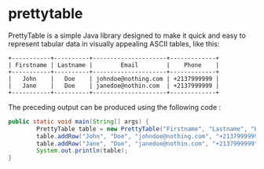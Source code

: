# prettytable

PrettyTable is a simple Java library designed to make it quick and easy to represent tabular data in visually appealing ASCII tables, like this:

```
+-----------+----------+---------------------+-------------+
| Firstname | Lastname |        Email        |    Phone    |
+-----------+----------+---------------------+-------------+
|   John    |   Doe    | johndoe@nothing.com | +2137999999 |
|   Jane    |   Doe    | janedoe@nothin.com  | +2137999999 |
+-----------+----------+---------------------+-------------+
```

The preceding output can be produced using the following code :

```java
public static void main(String[] args) {
        PrettyTable table = new PrettyTable("Firstname", "Lastname", "Email", "Phone");
        table.addRow("John", "Doe", "johndoe@nothing.com", "+2137999999");
        table.addRow("Jane", "Doe", "janedoe@nothin.com", "+2137999999");
        System.out.println(table);
}
```
